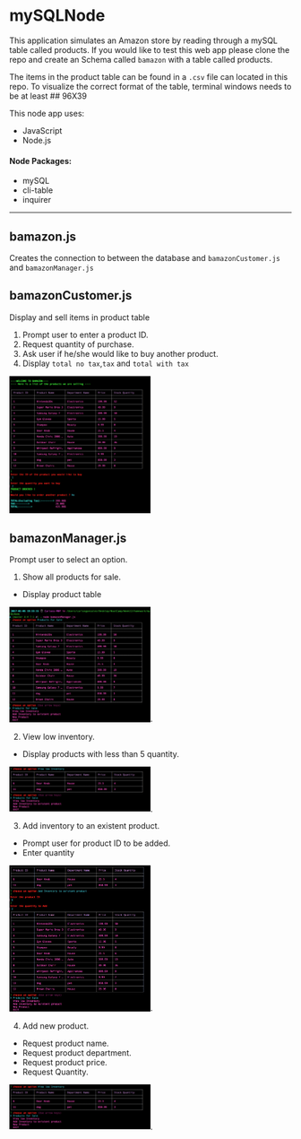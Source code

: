 # mySQLNode
This application simulates an Amazon store by reading through a mySQL table called products. If you would like to test this web app please clone the repo and create an Schema called `bamazon` with a table called products.

The items in the product table can be found in a `.csv` file can located in this repo.
To visualize the correct format of the table, terminal windows needs to be at least ## 96X39

This node app uses:

* JavaScript
* Node.js
 
 #### Node Packages:
 * mySQL
 * cli-table
 * inquirer

-------

## bamazon.js  

Creates the connection to between the database and `bamazonCustomer.js` and `bamazonManager.js`


## bamazonCustomer.js 
Display and sell items in product table 

1.  Prompt user to enter a product ID. 
2.  Request quantity of purchase.
3. Ask user if he/she would like to buy another product.
4. Display `total no tax`,`tax` and `total with tax`

<img src="/images/bamazonCustomer.png" alt="bamazon customer" width ="50%"/> 
 
## bamazonManager.js 

Prompt user to select an option.

1. Show all products for sale.

* Display product table  

<img src="/images/productsForSale.png" alt="products for sale " width ="50%"/>.     

2. View low inventory.  
* Display products with less than 5 quantity.

<img src="/images/lowInventory.png" alt="low invetory" width ="50%"/>. 

3. Add inventory to an existent product.  

* Prompt user for product ID to be added.
* Enter quantity

<img src="/images/addInventory.png" alt="add invetory" width ="50%"/>. 

4. Add new product.  

* Request product name.
* Request product department.
* Request product price.
* Request Quantity.

<img src="/images/lowInventory.png" alt="low invetory" width ="50%"/>. 



 




